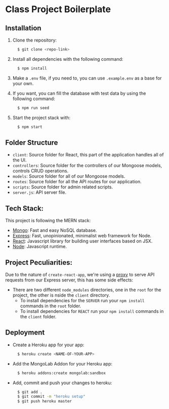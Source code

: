 # Class Project Boilerplate

## Installation

1. Clone the repository:

   ```bash
     $ git clone <repo-link>
   ```

2. Install all dependencies with the following command:

   ```bash
     $ npm install
   ```

3. Make a `.env` file, if you need to, you can use `.example.env` as a base for your own.

4. If you want, you can fill the database with test data by using the following command:

   ```bash
     $ npm run seed
   ```

5. Start the project stack with:
   ```bash
     $ npm start
   ```

## Folder Structure

- `client`: Source folder for React, this part of the application handles all of the UI.
- `controllers`: Source folder for the controllers of our Mongoose models, controls CRUD operations.
- `models`: Source folder for all of our Mongoose models.
- `routes`: Source folder for all the API routes for our application.
- `scripts`: Source folder for admin related scripts.
- `server.js`: API server file.

## Tech Stack:

This project is following the MERN stack:

- [Mongo](https://www.mongodb.com/): Fast and easy NoSQL database.
- [Express](https://expressjs.com/): Fast, unopinionated, minimalist web framework for Node.
- [React](https://reactjs.org/): Javascript library for building user interfaces based on JSX.
- [Node](https://nodejs.org/en/): Javascript runtime.

## Project Peculiarities:

Due to the nature of `create-react-app`, we're using a [proxy](https://facebook.github.io/create-react-app/docs/proxying-api-requests-in-development) to
serve API requests from our Express server, this has some side effects:

- There are two different `node_modules` directories, one in the `root` for the project, the other is nside the `client` directory.
  - To install dependencies for the `SERVER` run your `npm install` commands in the `root` folder.
  - To install dependencies for `REACT` run your `npm install` commands in the `client` folder.

## Deployment

- Create a Heroku app for your app:

  ```bash
    $ heroku create <NAME-OF-YOUR-APP>
  ```

- Add the MongoLab Addon for your Heroku app:

  ```bash
    $ heroku addons:create mongolab:sandbox
  ```

- Add, commit and push your changes to heroku:
  ```bash
    $ git add .
    $ git commit -m "heroku setup"
    $ git push heroku master
  ```
